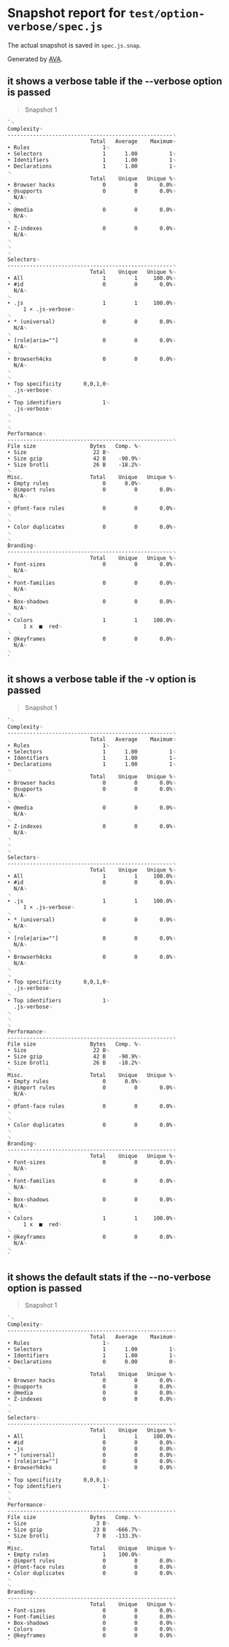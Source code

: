 # Snapshot report for `test/option-verbose/spec.js`

The actual snapshot is saved in `spec.js.snap`.

Generated by [AVA](https://ava.li).

## it shows a verbose table if the --verbose option is passed

> Snapshot 1

    `␊
    Complexity␊
    ----------------------------------------------------␊
                              Total   Average    Maximum␊
    ‣ Rules                       1␊
    ‣ Selectors                   1      1.00          1␊
    ‣ Identifiers                 1      1.00          1␊
    ‣ Declarations                1      1.00          1␊
    ␊
                              Total    Unique   Unique %␊
    ‣ Browser hacks               0         0       0.0%␊
    ‣ @supports                   0         0       0.0%␊
      N/A␊
    ␊
    ‣ @media                      0         0       0.0%␊
      N/A␊
    ␊
    ‣ Z-indexes                   0         0       0.0%␊
      N/A␊
    ␊
    ␊
    ␊
    Selectors␊
    ----------------------------------------------------␊
                              Total    Unique   Unique %␊
    ‣ All                         1         1     100.0%␊
    ‣ #id                         0         0       0.0%␊
      N/A␊
    ␊
    ‣ .js                         1         1     100.0%␊
         1 × .js-verbose␊
    ␊
    ‣ * (universal)               0         0       0.0%␊
      N/A␊
    ␊
    ‣ [role|aria=""]              0         0       0.0%␊
      N/A␊
    ␊
    ‣ Browserh4cks                0         0       0.0%␊
      N/A␊
    ␊
    ␊
    ‣ Top specificity       0,0,1,0␊
      .js-verbose␊
    ␊
    ‣ Top identifiers             1␊
      .js-verbose␊
    ␊
    ␊
    ␊
    Performance␊
    ----------------------------------------------------␊
    File size                 Bytes   Comp. %␊
    ‣ Size                     22 B␊
    ‣ Size gzip                42 B    -90.9%␊
    ‣ Size brotli              26 B    -18.2%␊
    ␊
    Misc.                     Total    Unique   Unique %␊
    ‣ Empty rules                 0      0.0%␊
    ‣ @import rules               0         0       0.0%␊
      N/A␊
    ␊
    ‣ @font-face rules            0         0       0.0%␊
    ␊
    ␊
    ‣ Color duplicates            0         0       0.0%␊
    ␊
    ␊
    Branding␊
    ----------------------------------------------------␊
                              Total    Unique   Unique %␊
    ‣ Font-sizes                  0         0       0.0%␊
      N/A␊
    ␊
    ‣ Font-families               0         0       0.0%␊
      N/A␊
    ␊
    ‣ Box-shadows                 0         0       0.0%␊
      N/A␊
    ␊
    ‣ Colors                      1         1     100.0%␊
         1 x  ■  red️␊
    ␊
    ‣ @keyframes                  0         0       0.0%␊
      N/A␊
    ␊
    `

## it shows a verbose table if the -v option is passed

> Snapshot 1

    `␊
    Complexity␊
    ----------------------------------------------------␊
                              Total   Average    Maximum␊
    ‣ Rules                       1␊
    ‣ Selectors                   1      1.00          1␊
    ‣ Identifiers                 1      1.00          1␊
    ‣ Declarations                1      1.00          1␊
    ␊
                              Total    Unique   Unique %␊
    ‣ Browser hacks               0         0       0.0%␊
    ‣ @supports                   0         0       0.0%␊
      N/A␊
    ␊
    ‣ @media                      0         0       0.0%␊
      N/A␊
    ␊
    ‣ Z-indexes                   0         0       0.0%␊
      N/A␊
    ␊
    ␊
    ␊
    Selectors␊
    ----------------------------------------------------␊
                              Total    Unique   Unique %␊
    ‣ All                         1         1     100.0%␊
    ‣ #id                         0         0       0.0%␊
      N/A␊
    ␊
    ‣ .js                         1         1     100.0%␊
         1 × .js-verbose␊
    ␊
    ‣ * (universal)               0         0       0.0%␊
      N/A␊
    ␊
    ‣ [role|aria=""]              0         0       0.0%␊
      N/A␊
    ␊
    ‣ Browserh4cks                0         0       0.0%␊
      N/A␊
    ␊
    ␊
    ‣ Top specificity       0,0,1,0␊
      .js-verbose␊
    ␊
    ‣ Top identifiers             1␊
      .js-verbose␊
    ␊
    ␊
    ␊
    Performance␊
    ----------------------------------------------------␊
    File size                 Bytes   Comp. %␊
    ‣ Size                     22 B␊
    ‣ Size gzip                42 B    -90.9%␊
    ‣ Size brotli              26 B    -18.2%␊
    ␊
    Misc.                     Total    Unique   Unique %␊
    ‣ Empty rules                 0      0.0%␊
    ‣ @import rules               0         0       0.0%␊
      N/A␊
    ␊
    ‣ @font-face rules            0         0       0.0%␊
    ␊
    ␊
    ‣ Color duplicates            0         0       0.0%␊
    ␊
    ␊
    Branding␊
    ----------------------------------------------------␊
                              Total    Unique   Unique %␊
    ‣ Font-sizes                  0         0       0.0%␊
      N/A␊
    ␊
    ‣ Font-families               0         0       0.0%␊
      N/A␊
    ␊
    ‣ Box-shadows                 0         0       0.0%␊
      N/A␊
    ␊
    ‣ Colors                      1         1     100.0%␊
         1 x  ■  red️␊
    ␊
    ‣ @keyframes                  0         0       0.0%␊
      N/A␊
    ␊
    `

## it shows the default stats if the --no-verbose option is passed

> Snapshot 1

    `␊
    Complexity␊
    ----------------------------------------------------␊
                              Total   Average    Maximum␊
    ‣ Rules                       1␊
    ‣ Selectors                   1      1.00          1␊
    ‣ Identifiers                 1      1.00          1␊
    ‣ Declarations                0      0.00          0␊
    ␊
                              Total    Unique   Unique %␊
    ‣ Browser hacks               0         0       0.0%␊
    ‣ @supports                   0         0       0.0%␊
    ‣ @media                      0         0       0.0%␊
    ‣ Z-indexes                   0         0       0.0%␊
    ␊
    ␊
    Selectors␊
    ----------------------------------------------------␊
                              Total    Unique   Unique %␊
    ‣ All                         1         1     100.0%␊
    ‣ #id                         0         0       0.0%␊
    ‣ .js                         0         0       0.0%␊
    ‣ * (universal)               0         0       0.0%␊
    ‣ [role|aria=""]              0         0       0.0%␊
    ‣ Browserh4cks                0         0       0.0%␊
    ␊
    ‣ Top specificity       0,0,0,1␊
    ‣ Top identifiers             1␊
    ␊
    ␊
    Performance␊
    ----------------------------------------------------␊
    File size                 Bytes   Comp. %␊
    ‣ Size                      3 B␊
    ‣ Size gzip                23 B   -666.7%␊
    ‣ Size brotli               7 B   -133.3%␊
    ␊
    Misc.                     Total    Unique   Unique %␊
    ‣ Empty rules                 1    100.0%␊
    ‣ @import rules               0         0       0.0%␊
    ‣ @font-face rules            0         0       0.0%␊
    ‣ Color duplicates            0         0       0.0%␊
    ␊
    ␊
    Branding␊
    ----------------------------------------------------␊
                              Total    Unique   Unique %␊
    ‣ Font-sizes                  0         0       0.0%␊
    ‣ Font-families               0         0       0.0%␊
    ‣ Box-shadows                 0         0       0.0%␊
    ‣ Colors                      0         0       0.0%␊
    ‣ @keyframes                  0         0       0.0%␊
    `
